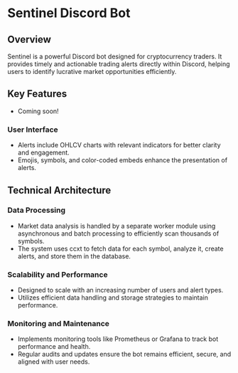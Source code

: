 # Sentinel Discord Bot

## Overview

Sentinel is a powerful Discord bot designed for cryptocurrency traders. It provides timely and actionable trading alerts directly within Discord, helping users to identify lucrative market opportunities efficiently.

## Key Features
- Coming soon!

### User Interface
- Alerts include OHLCV charts with relevant indicators for better clarity and engagement.
- Emojis, symbols, and color-coded embeds enhance the presentation of alerts.

## Technical Architecture

### Data Processing
- Market data analysis is handled by a separate worker module using asynchronous and batch processing to efficiently scan thousands of symbols.
- The system uses ccxt to fetch data for each symbol, analyze it, create alerts, and store them in the database.

### Scalability and Performance
- Designed to scale with an increasing number of users and alert types.
- Utilizes efficient data handling and storage strategies to maintain performance.

### Monitoring and Maintenance
- Implements monitoring tools like Prometheus or Grafana to track bot performance and health.
- Regular audits and updates ensure the bot remains efficient, secure, and aligned with user needs.

